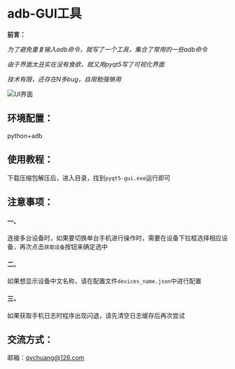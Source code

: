 # adb-GUI工具

**前言：**

*为了避免重复输入adb命令，就写了一个工具，集合了常用的一些adb命令*

*由于界面太丑实在没有食欲，就又用pyqt5写了可视化界面*

*技术有限，还存在N多bug，自用勉强够用*

![UI界面](https://i.loli.net/2020/08/21/VaGvx4U1Qhg3BdK.png "UI界面")

## 环境配置：
python+adb


## 使用教程：
下载压缩包解压后，进入目录，找到```pyqt5-gui.exe```运行即可


## 注意事项：
#### 一、
连接多台设备时，如果要切换单台手机进行操作时，需要在设备下拉框选择相应设备，再次点击`获取设备`按钮来确定选中
#### 二、
如果想显示设备中文名称，请在配置文件```devices_name.json```中进行配置
#### 三、
如果获取手机日志时程序出现闪退，请先清空日志缓存后再次尝试


## 交流方式：
邮箱：qvchuang@126.com

